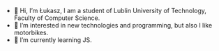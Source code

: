- 👋 Hi, I’m Łukasz, I am a student of Lublin University of Technology, Faculty of Computer Science.
- 👀 I’m interested in new technologies and programming, but also I like motorbikes.
- 🌱 I’m currently learning JS.
